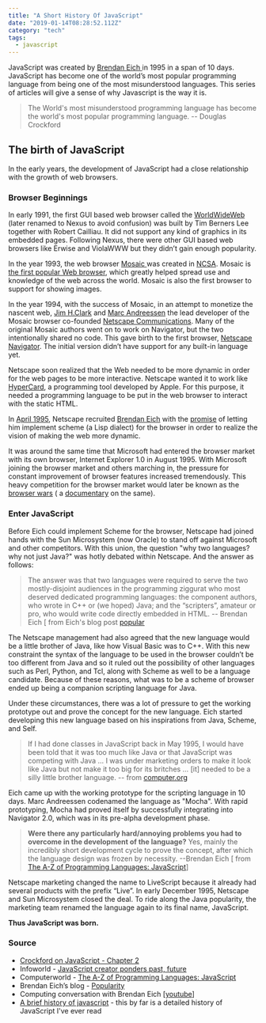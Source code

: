 ```yaml
---
title: "A Short History Of JavaScript"
date: "2019-01-14T08:28:52.112Z"
category: "tech"
tags:
  - javascript
---
```


JavaScript was created by <a href="https://en.wikipedia.org/wiki/Brendan_Eich" target="_blank" rel="nofollow noopener"> Brendan Eich </a> in 1995 in a span of 10 days. JavaScript has become one of the world’s most popular programming language from being one of the most misunderstood languages. This series of articles will give a sense of why Javascript is the way it is.

> The World's most misunderstood programming language has become the world's most popular programming language.
> -- Douglas Crockford

## The birth of JavaScript

In the early years, the development of JavaScript had a close relationship with the growth of web browsers.

### Browser Beginnings

In early 1991, the first GUI based web browser called the <a title="WorldWideWeb browser" href="https://www.w3.org/People/Berners-Lee/WorldWideWeb.html" target="_blank" rel="nofollow noopener">WorldWideWeb</a> (later renamed to Nexus to avoid confusion) was built by Tim Berners Lee together with Robert Cailliau. It did not support any kind of graphics in its embedded pages. Following Nexus, there were other GUI based web browsers like Erwise and ViolaWWW but they didn’t gain enough popularity.

In the year 1993, the web browser <a title="Mosaic Web Browser" href="https://en.wikipedia.org/wiki/Mosaic_(web_browser)" target="_blank" rel="nofollow noopener">Mosaic </a>was created in <a title="NCSA" href="https://en.wikipedia.org/wiki/National_Center_for_Supercomputing_Applications" target="_blank" rel="nofollow noopener">NCSA</a>. Mosaic is <a title="The first popular Web browser" href="https://www.livinginternet.com/w/wi_mosaic.htm" target="_blank" rel="nofollow noopener">the first popular Web browser</a>, which greatly helped spread use and knowledge of the web across the world. Mosaic is also the first browser to support for showing images.

In the year 1994, with the success of Mosaic, in an attempt to monetize the nascent web, <a title="Jim H.Clark" href="https://en.wikipedia.org/wiki/James_H._Clark" target="_blank" rel="nofollow noopener">Jim H.Clark</a> and <a title="Marc Andreessen" href="https://en.wikipedia.org/wiki/Marc_Andreessen" target="_blank" rel="nofollow noopener">Marc Andreessen</a> the lead developer of the Mosaic browser co-founded <a title="Netscape Communications" href="https://en.wikipedia.org/wiki/Netscape" target="_blank" rel="nofollow noopener">Netscape Communications</a>. Many of the original Mosaic authors went on to work on Navigator, but the two intentionally shared no code. This gave birth to the first browser, <a title="Netscape Navigator" href="https://en.wikipedia.org/wiki/Netscape_Navigator" target="_blank" rel="nofollow noopener">Netscape Navigator</a>. The initial version didn’t have support for any built-in language yet.

Netscape soon realized that the Web needed to be more dynamic in order for the web pages to be more interactive. Netscape wanted it to work like <a title="HyperCard" href="https://en.wikipedia.org/wiki/HyperCard" target="_blank" rel="nofollow noopener">HyperCard</a>, a programming tool developed by Apple. For this purpose, it needed a programming language to be put in the web browser to interact with the static HTML.

In <a href="https://www.computerworld.com.au/article/255293/a-z_programming_languages_javascript/" target="_blank" rel="nofollow noopener">April 1995</a>, Netscape recruited <a href="https://en.wikipedia.org/wiki/Brendan_Eich" target="_blank" rel="nofollow noopener">Brendan Eich</a> with the <a title="Popularity" href="https://brendaneich.com/2008/04/popularity/" target="_blank" rel="nofollow noopener">promise</a> of letting him implement scheme (a Lisp dialect) for the browser in order to realize the vision of making the web more dynamic.

It was around the same time that Microsoft had entered the browser market with its own browser, Internet Explorer 1.0 in August 1995. With Microsoft joining the browser market and others marching in, the pressure for constant improvement of browser features increased tremendously. This heavy competition for the browser market would later be known as the <a title="browser wars" href="https://en.wikipedia.org/wiki/Browser_wars" target="_blank" rel="nofollow noopener">browser wars</a> ( a <a title="browser wars documentary" href="https://www.youtube.com/watch?v=VANORrzKX50" target="_blank" rel="nofollow noopener">documentary</a> on the same).

### Enter JavaScript

Before Eich could implement Scheme for the browser, Netscape had joined hands with the Sun Microsystem (now Oracle) to stand off against Microsoft and other competitors. With this union, the question "why two languages? why not just Java?" was hotly debated within Netscape. And the answer as follows:

> The answer was that two languages were required to serve the two mostly-disjoint audiences in the programming ziggurat who most deserved dedicated programming languages: the component authors, who wrote in C++ or (we hoped) Java; and the “scripters”, amateur or pro, who would write code directly embedded in HTML.
> -- Brendan Eich [ from Eich's blog post <a href="https://brendaneich.com/2008/04/popularity/" target="_blank" rel="nofollow noopener">popular</a>

The Netscape management had also agreed that the new language would be a little brother of Java, like how Visual Basic was to C++. With this new constraint the syntax of the language to be used in the browser couldn’t be too different from Java and so it ruled out the possibility of other languages such as Perl, Python, and Tcl, along with Scheme as well to be a language candidate. Because of these reasons, what was to be a scheme of browser ended up being a companion scripting language for Java.

Under these circumstances, there was a lot of pressure to get the working prototype out and prove the concept for the new language. Eich started developing this new language based on his inspirations from Java, Scheme, and Self.

> If I had done classes in JavaScript back in May 1995, I would have been told that it was too much like Java or that JavaScript was competing with Java … I was under marketing orders to make it look like Java but not make it too big for its britches … [it] needed to be a silly little brother language.
> -- from <a href="https://www.computer.org/csdl/mags/co/2012/02/mco2012020007.html">computer.org</a>

Eich came up with the working prototype for the scripting language in 10 days. Marc Andreessen codenamed the language as "Mocha". With rapid prototyping, Mocha had proved itself by successfully integrating into Navigator 2.0, which was in its pre-alpha development phase.

> **Were there any particularly hard/annoying problems you had to overcome in the development of the language?**
> Yes, mainly the incredibly short development cycle to prove the concept, after which the language design was frozen by necessity.
> --Brendan Eich [ from <a title="The A-Z of Programming Languages: JavaScript" href="https://www.computerworld.com.au/article/255293/a-z_programming_languages_javascript/?pp=2" target="_blank" rel="nofollow noopener">The A-Z of Programming Languages: JavaScript</a>]

Netscape marketing changed the name to LiveScript because it already had several products with the prefix “Live”. In early December 1995, Netscape and Sun Microsystem closed the deal. To ride along the Java popularity, the marketing team renamed the language again to its final name, JavaScript.

**Thus JavaScript was born.**

### Source

- <a title="Crockford on JavaScript - Chapter 2" href="https://www.youtube.com/watch?v=RO1Wnu-xKoY" target="_blank" rel="nofollow noopener">Crockford on JavaScript - Chapter 2</a>
- Infoworld - <a title="JavaScript creator ponders past, future" href="https://www.infoworld.com/article/2653798/application-development/javascript-creator-ponders-past--future.html" target="_blank" rel="nofollow noopener">JavaScript creator ponders past, future</a>
- Computerworld - <a title="The A-Z of Programming Languages: JavaScript" href="https://www.computerworld.com.au/article/255293/a-z_programming_languages_javascript/" target="_blank" rel="nofollow noopener">The A-Z of Programming Languages: JavaScript</a>
- Brendan Eich’s blog - <a href="https://brendaneich.com/2008/04/popularity/" target="_blank" rel="nofollow noopener">Popularity</a></li>
- Computing conversation with Brendan Eich [<a href="https://youtu.be/IPxQ9kEaF8c">youtube</a>]
- <a title="A brief history of javascript" href="https://auth0.com/blog/a-brief-history-of-javascript/" target="_blank" rel="nofollow noopener">A brief history of javascript</a> - this by far is a detailed history of JavaScript I've ever read